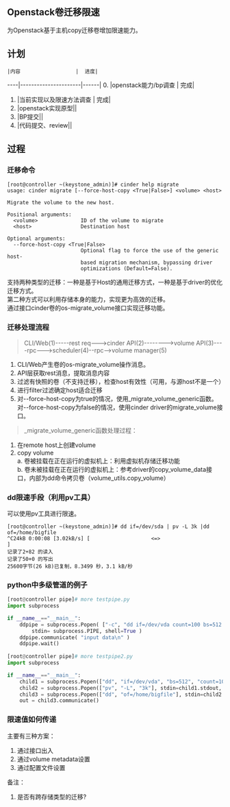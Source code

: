 Openstack卷迁移限速
-----
为Openstack基于主机copy迁移卷增加限速能力。

计划
------
    |内容                  |  进度|
----|----------------------|------|
0.  |openstack能力/bp调查  |  完成|
1.  |当前实现以及限速方法调查      |  完成|
2.  |openstack实现原型||
3.  |BP提交||
4.  |代码提交、review||

过程
------
### 迁移命令  
```shell
[root@controller ~(keystone_admin)]# cinder help migrate
usage: cinder migrate [--force-host-copy <True|False>] <volume> <host>

Migrate the volume to the new host.

Positional arguments:
  <volume>              ID of the volume to migrate
  <host>                Destination host

Optional arguments:
  --force-host-copy <True|False>
                        Optional flag to force the use of the generic host-
                        based migration mechanism, bypassing driver
                        optimizations (Default=False).
```
支持两种类型的迁移：一种是基于Host的通用迁移方式，一种是基于driver的优化迁移方式。  
第二种方式可以利用存储本身的能力，实现更为高效的迁移。  
通过接口cinder卷的os-migrate_volume接口实现迁移功能。  

### 迁移处理流程  

> CLI/Web(1)-----rest req--->cinder API(2)-------->volume API(3)----rpc--->scheduler(4)--rpc-->volume manager(5)

1. CLI/Web产生卷的os-migrate_volume操作消息。
2. API层获取rest消息，提取消息内容
3. 过滤有快照的卷（不支持迁移），检查host有效性（可用，与源host不是一个）
4. 进行filter过滤确定host适合迁移
5. 对--force-host-copy为true的情况，使用_migrate_volume_generic函数。  
    对--force-host-copy为false的情况，使用cinder driver的migrate_volume接口。  

>_migrate_volume_generic函数处理过程：  

1. 在remote host上创建volume
2. copy volume  
    a. 卷被挂载在正在运行的虚拟机上：利用虚拟机存储迁移功能  
    b. 卷未被挂载在正在运行的虚拟机上：参考driver的copy_volume_data接口，内部为dd命令拷贝卷（volume_utils.copy_volume）  

### dd限速手段（利用pv工具）
可以使用pv工具进行限速。
```shell
[root@controller ~(keystone_admin)]# dd if=/dev/sda | pv -L 3k |dd of=/home/bigfile
^C24kB 0:00:08 [3.02kB/s] [                    <=>                                                                                                         ]
记录了2+82 的读入
记录了50+0 的写出
25600字节(26 kB)已复制，8.3499 秒，3.1 kB/秒
```

### python中多级管道的例子  
```python
[root@controller pipe]# more testpipe.py
import subprocess

if __name__=="__main__":
    ddpipe = subprocess.Popen( ["-c", "dd if=/dev/vda count=100 bs=512 | pv -L 3k | dd of=/home/bigfile" ],
        stdin= subprocess.PIPE, shell=True )
    ddpipe.communicate( "input data\n" )
    ddpipe.wait()
    
[root@controller pipe]# more testpipe2.py
import subprocess

if __name__=="__main__":
    child1 = subprocess.Popen(["dd", "if=/dev/vda", "bs=512", "count=100"], stdout=subprocess.PIPE)
    child2 = subprocess.Popen(["pv", "-L", "3k"], stdin=child1.stdout, stdout=subprocess.PIPE)
    child3 = subprocess.Popen(["dd", "of=/home/bigfile"], stdin=child2.stdout)
    out = child3.communicate()

```

### 限速值如何传递  
主要有三种方案：  
1. 通过接口出入  
2. 通过volume metadata设置  
3. 通过配置文件设置  

备注：
1. 是否有跨存储类型的迁移?


